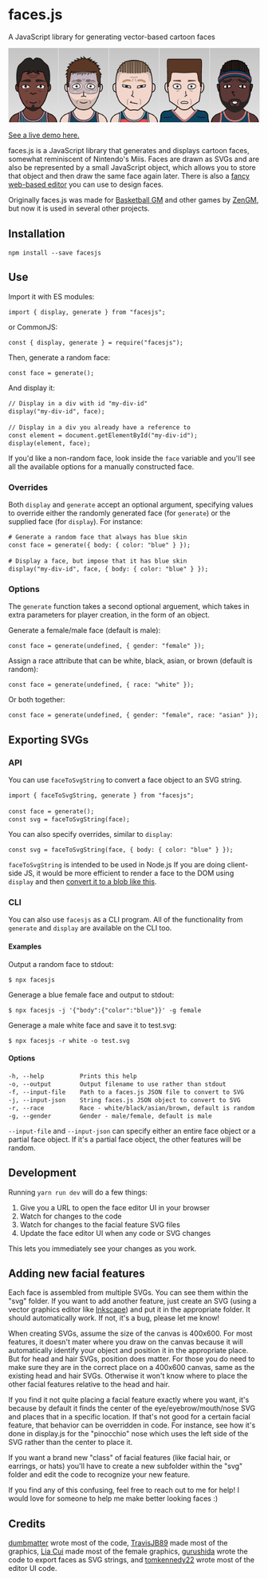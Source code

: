 # faces.js

A JavaScript library for generating vector-based cartoon faces

[![](examples.png)](https://zengm.com/facesjs/)

[See a live demo here.](https://zengm.com/facesjs/)

faces.js is a JavaScript library that generates and displays cartoon faces, somewhat reminiscent of Nintendo's Miis. Faces are drawn as SVGs and are also be represented by a small JavaScript object, which allows you to store that object and then draw the same face again later. There is also a [fancy web-based editor](https://zengm.com/facesjs/editor/) you can use to design faces.

Originally faces.js was made for [Basketball GM](https://basketball-gm.com/) and other games by [ZenGM](https://zengm.com/), but now it is used in several other projects.

## Installation

    npm install --save facesjs

## Use

Import it with ES modules:

    import { display, generate } from "facesjs";

or CommonJS:

    const { display, generate } = require("facesjs");

Then, generate a random face:

    const face = generate();

And display it:

    // Display in a div with id "my-div-id"
    display("my-div-id", face);

    // Display in a div you already have a reference to
    const element = document.getElementById("my-div-id");
    display(element, face);

If you'd like a non-random face, look inside the `face` variable and you'll see all the available options for a manually constructed face.

### Overrides

Both `display` and `generate` accept an optional argument, specifying values to override either the randomly generated face (for `generate`) or the supplied face (for `display`). For instance:

    # Generate a random face that always has blue skin
    const face = generate({ body: { color: "blue" } });

    # Display a face, but impose that it has blue skin
    display("my-div-id", face, { body: { color: "blue" } });

### Options

The `generate` function takes a second optional arguement, which takes in extra parameters for player creation, in the form of an object.

Generate a female/male face (default is male):

    const face = generate(undefined, { gender: "female" });

Assign a race attribute that can be white, black, asian, or brown (default is random):

    const face = generate(undefined, { race: "white" });

Or both together:

    const face = generate(undefined, { gender: "female", race: "asian" });

## Exporting SVGs

### API

You can use `faceToSvgString` to convert a face object to an SVG string.

    import { faceToSvgString, generate } from "facesjs";

    const face = generate();
    const svg = faceToSvgString(face);

You can also specify overrides, similar to `display`:

    const svg = faceToSvgString(face, { body: { color: "blue" } });

`faceToSvgString` is intended to be used in Node.js If you are doing client-side JS, it would be more efficient to render a face to the DOM using `display` and then [convert it to a blob like this](https://github.com/zengm-games/facesjs/blob/19ce236af6adbf76db29c4e669210b30e1de0e1a/public/editor/downloadFace.ts#L61-L64).

### CLI

You can also use `facesjs` as a CLI program. All of the functionality from `generate` and `display` are available on the CLI too.

#### Examples

Output a random face to stdout:

    $ npx facesjs

Generage a blue female face and output to stdout:

    $ npx facesjs -j '{"body":{"color":"blue"}}' -g female

Generage a male white face and save it to test.svg:

    $ npx facesjs -r white -o test.svg

#### Options

    -h, --help          Prints this help
    -o, --output        Output filename to use rather than stdout
    -f, --input-file    Path to a faces.js JSON file to convert to SVG
    -j, --input-json    String faces.js JSON object to convert to SVG
    -r, --race          Race - white/black/asian/brown, default is random
    -g, --gender        Gender - male/female, default is male

`--input-file` and `--input-json` can specify either an entire face object or a partial face object. If it's a partial face object, the other features will be random.

## Development

Running `yarn run dev` will do a few things:

1. Give you a URL to open the face editor UI in your browser
2. Watch for changes to the code
3. Watch for changes to the facial feature SVG files
4. Update the face editor UI when any code or SVG changes

This lets you immediately see your changes as you work.

## Adding new facial features

Each face is assembled from multiple SVGs. You can see them within the "svg" folder. If you want to add another feature, just create an SVG (using a vector graphics editor like [Inkscape](https://inkscape.org/)) and put it in the appropriate folder. It should automatically work. If not, it's a bug, please let me know!

When creating SVGs, assume the size of the canvas is 400x600. For most features, it doesn't mater where you draw on the canvas because it will automatically identify your object and position it in the appropriate place. But for head and hair SVGs, position does matter. For those you do need to make sure they are in the correct place on a 400x600 canvas, same as the existing head and hair SVGs. Otherwise it won't know where to place the other facial features relative to the head and hair.

If you find it not quite placing a facial feature exactly where you want, it's because by default it finds the center of the eye/eyebrow/mouth/nose SVG and places that in a specific location. If that's not good for a certain facial feature, that behavior can be overridden in code. For instance, see how it's done in display.js for the "pinocchio" nose which uses the left side of the SVG rather than the center to place it.

If you want a brand new "class" of facial features (like facial hair, or earrings, or hats) you'll have to create a new subfolder within the "svg" folder and edit the code to recognize your new feature.

If you find any of this confusing, feel free to reach out to me for help! I would love for someone to help me make better looking faces :)

## Credits

[dumbmatter](https://github.com/dumbmatter) wrote most of the code, [TravisJB89](https://github.com/TravisJB89) made most of the graphics, [Lia Cui](https://liacui.carrd.co/) made most of the female graphics, [gurushida](https://github.com/gurushida) wrote the code to export faces as SVG strings, and [tomkennedy22](https://github.com/tomkennedy22) wrote most of the editor UI code.

